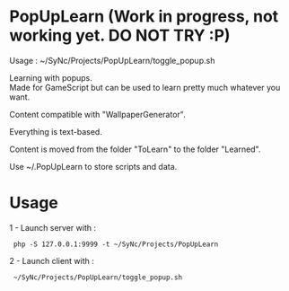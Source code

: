 # PopUpLearn (Work in progress, not working yet. DO NOT TRY :P)

Usage : ~/SyNc/Projects/PopUpLearn/toggle_popup.sh  

Learning with popups.  
Made for GameScript but can be used to learn pretty much whatever you want.  

Content compatible with "WallpaperGenerator".  

Everything is text-based.  

Content is moved from the folder "ToLearn" to the folder "Learned".

Use ~/.PopUpLearn to store scripts and data.

# Usage

1 - Launch server with :  

     php -S 127.0.0.1:9999 -t ~/SyNc/Projects/PopUpLearn

2 - Launch client with :  

     ~/SyNc/Projects/PopUpLearn/toggle_popup.sh

